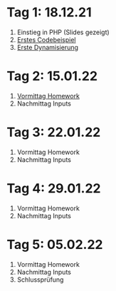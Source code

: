 # Tag 1: 18.12.21
1. Einstieg in PHP (Slides gezeigt)
2. [Erstes Codebeispiel](./example1)
3. [Erste Dynamisierung](./example2)

# Tag 2: 15.01.22
1. [Vormittag Homework](./Day2.md)
2. Nachmittag Inputs

# Tag 3: 22.01.22
1. Vormittag Homework
2. Nachmittag Inputs

# Tag 4: 29.01.22
1. Vormittag Homework
2. Nachmittag Inputs

# Tag 5: 05.02.22
1. Vormittag Homework
2. Nachmittag Inputs
3. Schlussprüfung
